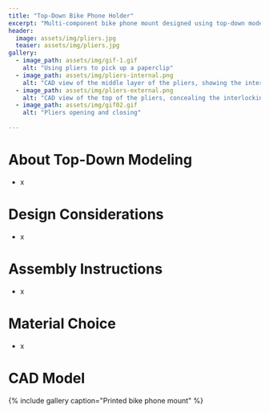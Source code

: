 ```yaml
---
title: "Top-Down Bike Phone Holder"
excerpt: "Multi-component bike phone mount designed using top-down modeling."
header:
  image: assets/img/pliers.jpg
  teaser: assets/img/pliers.jpg
gallery:
  - image_path: assets/img/gif-1.gif
    alt: "Using pliers to pick up a paperclip"
  - image_path: assets/img/pliers-internal.png
    alt: "CAD view of the middle layer of the pliers, showing the interlocking spring"
  - image_path: assets/img/pliers-external.png
    alt: "CAD view of the top of the pliers, concealing the interlocking spring"
  - image_path: assets/img/gif02.gif
    alt: "Pliers opening and closing"
   
---
```


# About Top-Down Modeling
* x

# Design Considerations
* x

# Assembly Instructions
* x

# Material Choice
* x

# CAD Model
{% include gallery caption="Printed bike phone mount" %}


